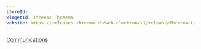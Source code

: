 ```yaml
---
storeId: 
wingetId: Threema.Threema
website: https://releases.threema.ch/web-electron/v1/release/Threema-Latest.exe
---
```


[Communications](../Communications.md)